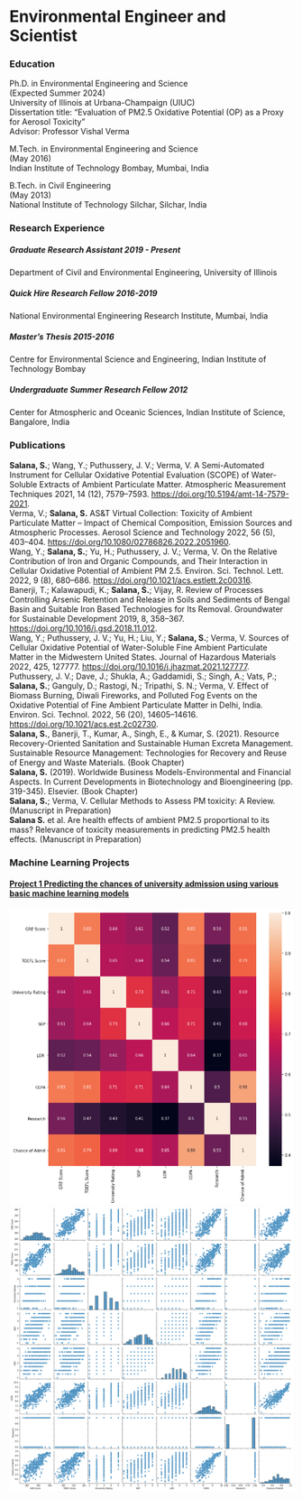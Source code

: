 # Environmental Engineer and Scientist

### Education
Ph.D. in Environmental Engineering and Science &nbsp; &nbsp;                           
(Expected Summer 2024)    
University of Illinois at Urbana-Champaign (UIUC)  
Dissertation title: “Evaluation of PM2.5 Oxidative Potential (OP) as a Proxy for Aerosol Toxicity”  
Advisor: Professor Vishal Verma  

M.Tech. in Environmental Engineering and Science &nbsp; &nbsp;	  	                          
(May 2016)    
Indian Institute of Technology Bombay, Mumbai, India  

B.Tech. in Civil Engineering                                                                
(May 2013)    
National Institute of Technology Silchar, Silchar, India 

### Research Experience
##### Graduate Research Assistant 	                                                                             2019 - Present  
Department of Civil and Environmental Engineering, University of Illinois  
  
##### Quick Hire Research Fellow	                                                                               2016-2019  
National Environmental Engineering Research Institute, Mumbai, India  

##### Master’s Thesis                                                                                            2015-2016  
Centre for Environmental Science and Engineering, Indian Institute of Technology Bombay  

##### Undergraduate Summer Research Fellow                                                                       2012  
Center for Atmospheric and Oceanic Sciences, Indian Institute of Science, Bangalore, India  

### Publications
**Salana, S.**; Wang, Y.; Puthussery, J. V.; Verma, V. A Semi-Automated Instrument for Cellular Oxidative Potential Evaluation (SCOPE) of Water-Soluble Extracts of Ambient Particulate Matter. Atmospheric Measurement Techniques 2021, 14 (12), 7579–7593. https://doi.org/10.5194/amt-14-7579-2021.  
Verma, V.; **Salana, S.** AS&T Virtual Collection: Toxicity of Ambient Particulate Matter – Impact of Chemical Composition, Emission Sources and Atmospheric Processes. Aerosol Science and Technology 2022, 56 (5), 403–404. https://doi.org/10.1080/02786826.2022.2051960.  
Wang, Y.; **Salana, S.**; Yu, H.; Puthussery, J. V.; Verma, V. On the Relative Contribution of Iron and Organic Compounds, and Their Interaction in Cellular Oxidative Potential of Ambient PM 2.5. Environ. Sci. Technol. Lett. 2022, 9 (8), 680–686. https://doi.org/10.1021/acs.estlett.2c00316.  
Banerji, T.; Kalawapudi, K.; **Salana, S.**; Vijay, R. Review of Processes Controlling Arsenic Retention and Release in Soils and Sediments of Bengal Basin and Suitable Iron Based Technologies for Its Removal. Groundwater for Sustainable Development 2019, 8, 358–367. https://doi.org/10.1016/j.gsd.2018.11.012.  
Wang, Y.; Puthussery, J. V.; Yu, H.; Liu, Y.; **Salana, S.**; Verma, V. Sources of Cellular Oxidative Potential of Water-Soluble Fine Ambient Particulate Matter in the Midwestern United States. Journal of Hazardous Materials 2022, 425, 127777. https://doi.org/10.1016/j.jhazmat.2021.127777.  
Puthussery, J. V.; Dave, J.; Shukla, A.; Gaddamidi, S.; Singh, A.; Vats, P.; **Salana, S.**; Ganguly, D.; Rastogi, N.; Tripathi, S. N.; Verma, V. Effect of Biomass Burning, Diwali Fireworks, and Polluted Fog Events on the Oxidative Potential of Fine Ambient Particulate Matter in Delhi, India. Environ. Sci. Technol. 2022, 56 (20), 14605–14616. https://doi.org/10.1021/acs.est.2c02730.  
**Salana, S.**, Banerji, T., Kumar, A., Singh, E., & Kumar, S. (2021). Resource Recovery-Oriented Sanitation and Sustainable Human Excreta Management. Sustainable Resource Management: Technologies for Recovery and Reuse of Energy and Waste Materials. (Book Chapter)  
**Salana, S.** (2019). Worldwide Business Models-Environmental and Financial Aspects. In Current Developments in Biotechnology and Bioengineering (pp. 319-345). Elsevier. (Book Chapter)  
**Salana, S.**; Verma, V. Cellular Methods to Assess PM toxicity: A Review. (Manuscript in Preparation)  
**Salana S.** et al. Are health effects of ambient PM2.5 proportional to its mass? Relevance of toxicity measurements in predicting PM2.5 health effects. (Manuscript in Preparation)

### Machine Learning Projects

#### [Project 1 Predicting the chances of university admission using various basic machine learning models](https://github.com/sudheersalana1/Graduate_Student_Admission_Prediction)
![image](https://github.com/sudheersalana1/sudheersalana.github.io/blob/main/images/Project1.png)
![image](https://github.com/sudheersalana1/sudheersalana.github.io/blob/main/images/download%202.png)

